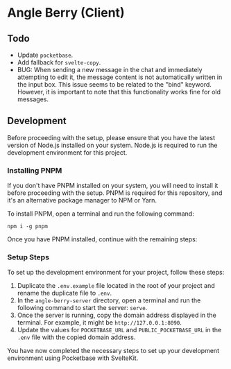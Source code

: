 # Angle Berry (Client)

## Todo

-   Update `pocketbase`.
-   Add fallback for `svelte-copy`.
-   BUG: When sending a new message in the chat and immediately attempting to edit it, the message content is not automatically written in the input box. This issue seems to be related to the "bind" keyword. However, it is important to note that this functionality works fine for old messages.

## Development

Before proceeding with the setup, please ensure that you have the latest version of Node.js installed on your system. Node.js is required to run the development environment for this project.

### Installing PNPM

If you don't have PNPM installed on your system, you will need to install it before proceeding with the setup. PNPM is required for this repository, and it's an alternative package manager to NPM or Yarn.

To install PNPM, open a terminal and run the following command:

```
npm i -g pnpm
```

Once you have PNPM installed, continue with the remaining steps:

### Setup Steps

To set up the development environment for your project, follow these steps:

1. Duplicate the `.env.example` file located in the root of your project and rename the duplicate file to `.env`.
2. In the `angle-berry-server` directory, open a terminal and run the following command to start the server: `serve`.
3. Once the server is running, copy the domain address displayed in the terminal. For example, it might be `http://127.0.0.1:8090`.
4. Update the values for `POCKETBASE_URL` and `PUBLIC_POCKETBASE_URL` in the `.env` file with the copied domain address.

You have now completed the necessary steps to set up your development environment using Pocketbase with SvelteKit.

